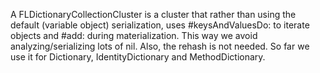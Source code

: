 A FLDictionaryCollectionCluster is a cluster that rather than using the default (variable object) serialization, uses #keysAndValuesDo: to iterate objects and #add: during materialization. This way we avoid analyzing/serializing lots of nil. Also, the rehash is not needed. So far we use it for Dictionary, IdentityDictionary and MethodDictionary.